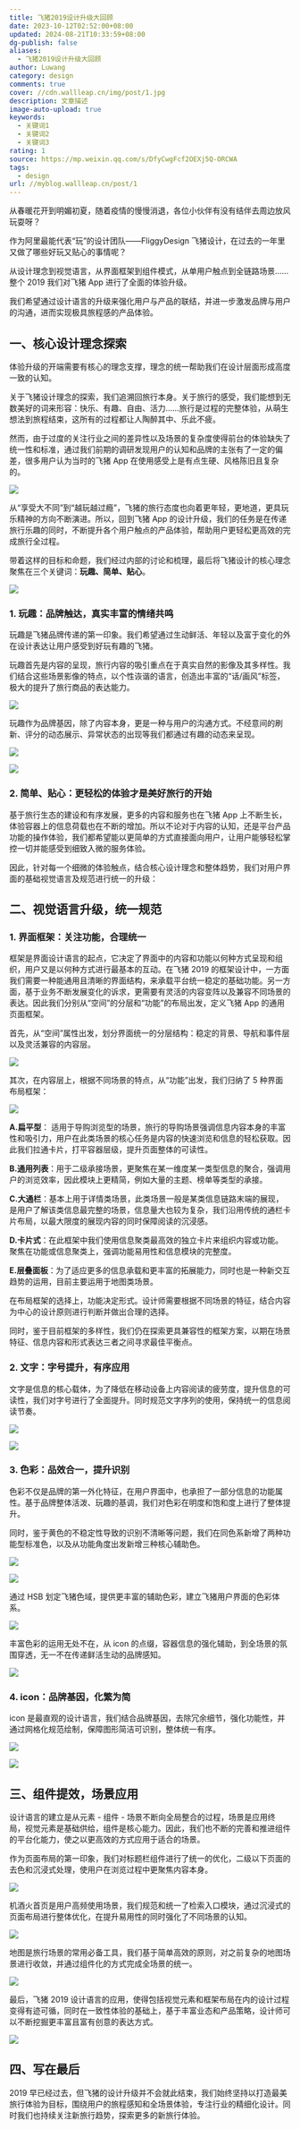 ```yaml
---
title: 飞猪2019设计升级大回顾
date: 2023-10-12T02:52:00+08:00
updated: 2024-08-21T10:33:59+08:00
dg-publish: false
aliases:
  - 飞猪2019设计升级大回顾
author: Luwang
category: design
comments: true
cover: //cdn.wallleap.cn/img/post/1.jpg
description: 文章描述
image-auto-upload: true
keywords:
  - 关键词1
  - 关键词2
  - 关键词3
rating: 1
source: https://mp.weixin.qq.com/s/DfyCwgFcf2OEXj5Q-ORCWA
tags:
  - design
url: //myblog.wallleap.cn/post/1
---
```


从春暖花开到明媚初夏，随着疫情的慢慢消退，各位小伙伴有没有结伴去周边放风玩耍呀？

作为阿里最能代表“玩”的设计团队——FliggyDesign 飞猪设计，在过去的一年里又做了哪些好玩又贴心的事情呢？

从设计理念到视觉语言，从界面框架到组件模式，从单用户触点到全链路场景……整个 2019 我们对飞猪 App 进行了全面的体验升级。

我们希望通过设计语言的升级来强化用户与产品的联结，并进一步激发品牌与用户的沟通，进而实现极具旅程感的产品体验。

## 一、核心设计理念探索

体验升级的开端需要有核心的理念支撑，理念的统一帮助我们在设计层面形成高度一致的认知。

关于飞猪设计理念的探索，我们追溯回旅行本身。关于旅行的感受，我们能想到无数美好的词来形容：快乐、有趣、自由、活力……旅行是过程的完整体验，从萌生想法到旅程结束，这所有的过程都让人陶醉其中、乐此不疲。

然而，由于过度的关注行业之间的差异性以及场景的复杂度使得前台的体验缺失了统一性和标准，通过我们前期的调研发现用户的认知和品牌的主张有了一定的偏差，很多用户认为当时的飞猪 App 在使用感受上是有点生硬、风格陈旧且复杂的。

![](https://cdn.wallleap.cn/img/pic/illustration/202310121454192.png)

从“享受大不同”到“越玩越过瘾”，飞猪的旅行态度也向着更年轻，更地道，更具玩乐精神的方向不断演进。所以，回到飞猪 App 的设计升级，我们的任务是在传递旅行乐趣的同时，不断提升各个用户触点的产品体验，帮助用户更轻松更高效的完成旅行全过程。

带着这样的目标和命题，我们经过内部的讨论和梳理，最后将飞猪设计的核心理念聚焦在三个关键词：**玩趣、简单、贴心**。

![](https://cdn.wallleap.cn/img/pic/illustration/202310121454378.png)

### 1. 玩趣：品牌触达，真实丰富的情绪共鸣

玩趣是飞猪品牌传递的第一印象。我们希望通过生动鲜活、年轻以及富于变化的外在设计表达让用户感受到好玩有趣的飞猪。

玩趣首先是内容的呈现，旅行内容的吸引重点在于真实自然的影像及其多样性。我们结合这些场景影像的特点，以个性诙谐的语言，创造出丰富的“话/画风”标签，极大的提升了旅行商品的表达能力。

![](https://cdn.wallleap.cn/img/pic/illustration/202310121454995.png)

玩趣作为品牌基因，除了内容本身，更是一种与用户的沟通方式。不经意间的刷新、评分的动态展示、异常状态的出现等我们都通过有趣的动态来呈现。

![](https://cdn.wallleap.cn/img/pic/illustration/202310121455176.png)

![](https://cdn.wallleap.cn/img/pic/illustration/202310121455523.png)

### 2. 简单、贴心：更轻松的体验才是美好旅行的开始

基于旅行生态的建设和有序发展，更多的内容和服务也在飞猪 App 上不断生长，体验容器上的信息荷载也在不断的增加。所以不论对于内容的认知，还是平台产品功能的操作体验，我们都希望能以更简单的方式直接面向用户，让用户能够轻松掌控一切并能感受到细致入微的服务体验。

因此，针对每一个细微的体验触点，结合核心设计理念和整体趋势，我们对用户界面的基础视觉语言及规范进行统一的升级：

## 二、视觉语言升级，统一规范

### 1. 界面框架：关注功能，合理统一

框架是界面设计语言的起点，它决定了界面中的内容和功能以何种方式呈现和组织，用户又是以何种方式进行最基本的互动。在飞猪 2019 的框架设计中，一方面我们需要一种能通用且清晰的界面结构，来承载平台统一稳定的基础功能。另一方面，基于业务不断发展变化的诉求，更需要有灵活的内容变阵以及兼容不同场景的表达。因此我们分别从“空间”的分层和“功能”的布局出发，定义飞猪 App 的通用页面框架。

首先，从“空间”属性出发，划分界面统一的分层结构：稳定的背景、导航和事件层以及灵活兼容的内容层。

![](https://cdn.wallleap.cn/img/pic/illustration/202310121455075.png)

其次，在内容层上，根据不同场景的特点，从“功能”出发，我们归纳了 5 种界面布局框架：

![](https://cdn.wallleap.cn/img/pic/illustration/202310121456243.png)

**A.扁平型**： 适用于导购浏览型的场景，旅行的导购场景强调信息内容本身的丰富性和吸引力，用户在此类场景的核心任务是内容的快速浏览和信息的轻松获取。因此我们拉通卡片，打平容器层级，提升页面整体的可读性。

**B.通用列表**：用于二级承接场景，更聚焦在某一维度某一类型信息的聚合，强调用户的浏览效率，因此模块上更精简，例如大量的主题、榜单等类型的承接。

**C.大通栏**：基本上用于详情类场景，此类场景一般是某类信息链路末端的展现，是用户了解该类信息最完整的场景，信息量大也较为复杂，我们沿用传统的通栏卡片布局，以最大限度的展现内容的同时保障阅读的沉浸感。

**D.卡片式**：在此框架中我们使用信息聚类最高效的独立卡片来组织内容或功能。聚焦在功能或信息聚类上，强调功能易用性和信息模块的完整度。

**E.层叠面板**：为了适应更多的信息承载和更丰富的拓展能力，同时也是一种新交互趋势的运用，目前主要运用于地图类场景。

在布局框架的选择上，功能决定形式。设计师需要根据不同场景的特征，结合内容为中心的设计原则进行判断并做出合理的选择。

同时，鉴于目前框架的多样性，我们仍在探索更具兼容性的框架方案，以期在场景特征、信息内容和形式表达三者之间寻求最佳平衡点。

### 2. 文字：字号提升，有序应用

文字是信息的核心载体，为了降低在移动设备上内容阅读的疲劳度，提升信息的可读性，我们对字号进行了全面提升。同时规范文字序列的使用，保持统一的信息阅读节奏。

![](https://cdn.wallleap.cn/img/pic/illustration/202310121457336.png)

![](https://cdn.wallleap.cn/img/pic/illustration/202310121457186.gif)

### 3. 色彩：品效合一，提升识别

色彩不仅是品牌的第一外化特征，在用户界面中，也承担了一部分信息的功能属性。基于品牌整体活泼、玩趣的基调，我们对色彩在明度和饱和度上进行了整体提升。

同时，鉴于黄色的不稳定性导致的识别不清晰等问题，我们在同色系新增了两种功能型标准色，以及从功能角度出发新增三种核心辅助色。

![](https://cdn.wallleap.cn/img/pic/illustration/202310121457637.png)

![](https://cdn.wallleap.cn/img/pic/illustration/202310121458511.gif)

通过 HSB 划定飞猪色域，提供更丰富的辅助色彩，建立飞猪用户界面的色彩体系。

![](https://cdn.wallleap.cn/img/pic/illustration/202310121458091.png)

丰富色彩的运用无处不在，从 icon 的点缀，容器信息的强化辅助，到全场景的氛围穿透，无一不在传递鲜活生动的品牌感知。

![](https://cdn.wallleap.cn/img/pic/illustration/202310121458573.png)

### 4. icon：品牌基因，化繁为简

icon 是最直观的设计语言，我们结合品牌基因，去除冗余细节，强化功能性，并通过网格化规范绘制，保障图形简洁可识别，整体统一有序。

![](https://cdn.wallleap.cn/img/pic/illustration/202310121459043.png)

![](https://cdn.wallleap.cn/img/pic/illustration/202310121459478.gif)

## 三、组件提效，场景应用

设计语言的建立是从元素 - 组件 - 场景不断向全局整合的过程，场景是应用终局，视觉元素是基础供给，组件是核心能力。因此，我们也不断的完善和推进组件的平台化能力，使之以更高效的方式应用于适合的场景。

作为页面布局的第一印象，我们对标题栏组件进行了统一的优化，二级以下页面的去色和沉浸式处理，使用户在浏览过程中更聚焦内容本身。

![](https://cdn.wallleap.cn/img/pic/illustration/202310121501537.gif)

机酒火首页是用户高频使用场景，我们规范和统一了检索入口模块，通过沉浸式的页面布局进行整体优化，在提升易用性的同时强化了不同场景的认知。

![](https://cdn.wallleap.cn/img/pic/illustration/202310121502668.gif)

地图是旅行场景的常用必备工具，我们基于简单高效的原则，对之前复杂的地图场景进行收敛，并通过组件化的方式完成全场景的统一。

![](https://cdn.wallleap.cn/img/pic/illustration/202310121503050.gif)

最后，飞猪 2019 设计语言的应用，使得包括视觉元素和框架布局在内的设计过程变得有迹可循，同时在一致性体验的基础上，基于丰富业态和产品策略，设计师可以不断挖掘更丰富且富有创意的表达方式。

![](https://cdn.wallleap.cn/img/pic/illustration/202310121503733.png)

## 四、写在最后

2019 早已经过去，但飞猪的设计升级并不会就此结束，我们始终坚持以打造最美旅行体验为目标，围绕用户的旅程感知和全场景体验，专注行业的精细化设计。同时我们也持续关注新旅行趋势，探索更多的新旅行体验。

